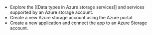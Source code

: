 - Explore the [[Data types in Azure storage services]] and services supported by an Azure storage account.
- Create a new Azure storage account using the Azure portal.
- Create a new application and connect the app to an Azure Storage account.